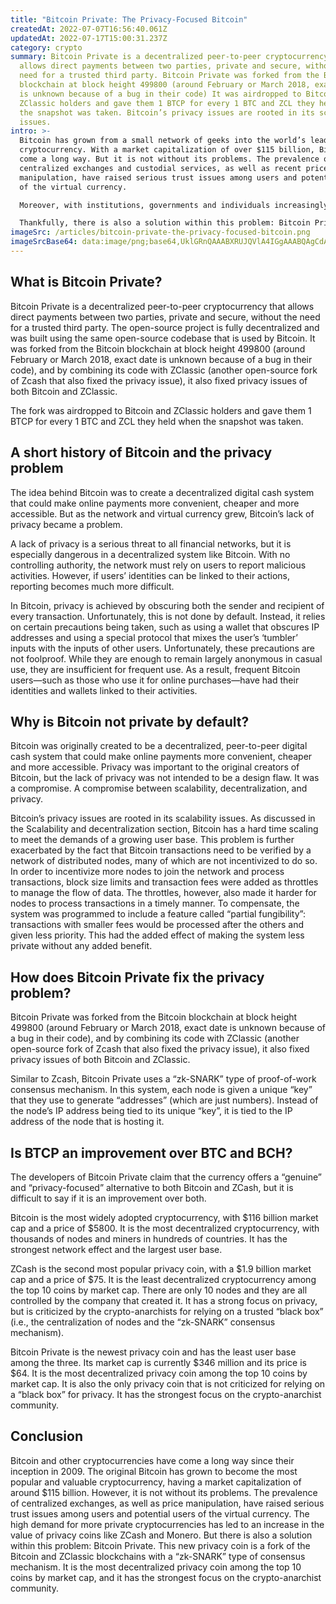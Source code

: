 ```yaml
---
title: "Bitcoin Private: The Privacy-Focused Bitcoin"
createdAt: 2022-07-07T16:56:40.061Z
updatedAt: 2022-07-17T15:00:31.237Z
category: crypto
summary: Bitcoin Private is a decentralized peer-to-peer cryptocurrency that
  allows direct payments between two parties, private and secure, without the
  need for a trusted third party. Bitcoin Private was forked from the Bitcoin
  blockchain at block height 499800 (around February or March 2018, exact date
  is unknown because of a bug in their code) It was airdropped to Bitcoin and
  ZClassic holders and gave them 1 BTCP for every 1 BTC and ZCL they held when
  the snapshot was taken. Bitcoin’s privacy issues are rooted in its scalability
  issues.
intro: >-
  Bitcoin has grown from a small network of geeks into the world’s leading
  cryptocurrency. With a market capitalization of over $115 billion, Bitcoin has
  come a long way. But it is not without its problems. The prevalence of
  centralized exchanges and custodial services, as well as recent price
  manipulation, have raised serious trust issues among users and potential users
  of the virtual currency. 

  Moreover, with institutions, governments and individuals increasingly recognizing the value of digital tokens, crypto-anarchists are becoming concerned that Bitcoin may not be sufficiently anonymous to protect against intrusion from authorities or intermediaries (e.g., exchanges and data brokers). This has led to an increase in demand for privacy-focused cryptocurrencies— known as ‘privacy coins’— like ZCash, Dash and Monero. 

  Thankfully, there is also a solution within this problem: Bitcoin Private (BTCP).
imageSrc: /articles/bitcoin-private-the-privacy-focused-bitcoin.png
imageSrcBase64: data:image/png;base64,UklGRnQAAABXRUJQVlA4IGgAAABQAgCdASoKAAoAAUAmJaACdAYqXuKbkhj/zngA/voPTg0rf/vEsRL9uRaquf0y36jcYMf/ndoWaI1JcKmAv720ZICe7BBSfm4pASfrHpu3/8BpsrWW56rPyEDH/3VL4Au27j4I2AAAAA==
---
```


## What is Bitcoin Private?

Bitcoin Private is a decentralized peer-to-peer cryptocurrency that allows direct payments between two parties, private and secure, without the need for a trusted third party. The open-source project is fully decentralized and was built using the same open-source codebase that is used by Bitcoin. It was forked from the Bitcoin blockchain at block height 499800 (around February or March 2018, exact date is unknown because of a bug in their code), and by combining its code with ZClassic (another open-source fork of Zcash that also fixed the privacy issue), it also fixed privacy issues of both Bitcoin and ZClassic.

The fork was airdropped to Bitcoin and ZClassic holders and gave them 1 BTCP for every 1 BTC and ZCL they held when the snapshot was taken.

## A short history of Bitcoin and the privacy problem

The idea behind Bitcoin was to create a decentralized digital cash system that could make online payments more convenient, cheaper and more accessible. But as the network and virtual currency grew, Bitcoin’s lack of privacy became a problem.

A lack of privacy is a serious threat to all financial networks, but it is especially dangerous in a decentralized system like Bitcoin. With no controlling authority, the network must rely on users to report malicious activities. However, if users’ identities can be linked to their actions, reporting becomes much more difficult.

In Bitcoin, privacy is achieved by obscuring both the sender and recipient of every transaction. Unfortunately, this is not done by default. Instead, it relies on certain precautions being taken, such as using a wallet that obscures IP addresses and using a special protocol that mixes the user’s ‘tumbler’ inputs with the inputs of other users. Unfortunately, these precautions are not foolproof. While they are enough to remain largely anonymous in casual use, they are insufficient for frequent use. As a result, frequent Bitcoin users—such as those who use it for online purchases—have had their identities and wallets linked to their activities.

## Why is Bitcoin not private by default?

Bitcoin was originally created to be a decentralized, peer-to-peer digital cash system that could make online payments more convenient, cheaper and more accessible. Privacy was important to the original creators of Bitcoin, but the lack of privacy was not intended to be a design flaw. It was a compromise. A compromise between scalability, decentralization, and privacy.

Bitcoin’s privacy issues are rooted in its scalability issues. As discussed in the Scalability and decentralization section, Bitcoin has a hard time scaling to meet the demands of a growing user base. This problem is further exacerbated by the fact that Bitcoin transactions need to be verified by a network of distributed nodes, many of which are not incentivized to do so. In order to incentivize more nodes to join the network and process transactions, block size limits and transaction fees were added as throttles to manage the flow of data. The throttles, however, also made it harder for nodes to process transactions in a timely manner. To compensate, the system was programmed to include a feature called “partial fungibility”: transactions with smaller fees would be processed after the others and given less priority. This had the added effect of making the system less private without any added benefit.

## How does Bitcoin Private fix the privacy problem?

Bitcoin Private was forked from the Bitcoin blockchain at block height 499800 (around February or March 2018, exact date is unknown because of a bug in their code), and by combining its code with ZClassic (another open-source fork of Zcash that also fixed the privacy issue), it also fixed privacy issues of both Bitcoin and ZClassic.

Similar to Zcash, Bitcoin Private uses a “zk-SNARK” type of proof-of-work consensus mechanism. In this system, each node is given a unique “key” that they use to generate “addresses” (which are just numbers). Instead of the node’s IP address being tied to its unique “key”, it is tied to the IP address of the node that is hosting it.

## Is BTCP an improvement over BTC and BCH?

The developers of Bitcoin Private claim that the currency offers a “genuine” and “privacy-focused” alternative to both Bitcoin and ZCash, but it is difficult to say if it is an improvement over both.

Bitcoin is the most widely adopted cryptocurrency, with $116 billion market cap and a price of $5800. It is the most decentralized cryptocurrency, with thousands of nodes and miners in hundreds of countries. It has the strongest network effect and the largest user base.

ZCash is the second most popular privacy coin, with a $1.9 billion market cap and a price of $75. It is the least decentralized cryptocurrency among the top 10 coins by market cap. There are only 10 nodes and they are all controlled by the company that created it. It has a strong focus on privacy, but is criticized by the crypto-anarchists for relying on a trusted “black box” (i.e., the centralization of nodes and the “zk-SNARK” consensus mechanism).

Bitcoin Private is the newest privacy coin and has the least user base among the three. Its market cap is currently $346 million and its price is $64. It is the most decentralized privacy coin among the top 10 coins by market cap. It is also the only privacy coin that is not criticized for relying on a “black box” for privacy. It has the strongest focus on the crypto-anarchist community.

## Conclusion

Bitcoin and other cryptocurrencies have come a long way since their inception in 2009. The original Bitcoin has grown to become the most popular and valuable cryptocurrency, having a market capitalization of around $115 billion. However, it is not without its problems. The prevalence of centralized exchanges, as well as price manipulation, have raised serious trust issues among users and potential users of the virtual currency.
The high demand for more private cryptocurrencies has led to an increase in the value of privacy coins like ZCash and Monero. But there is also a solution within this problem: Bitcoin Private.
This new privacy coin is a fork of the Bitcoin and ZClassic blockchains with a “zk-SNARK” type of consensus mechanism. It is the most decentralized privacy coin among the top 10 coins by market cap, and it has the strongest focus on the crypto-anarchist community.
